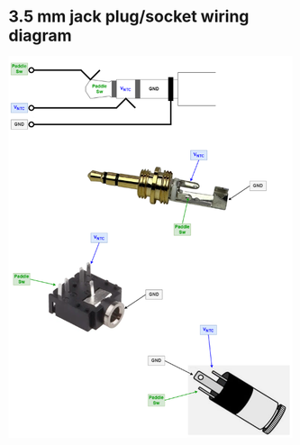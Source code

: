 # 3.5 mm jack plug/socket wiring diagram

![Wiring diagram](./misc/3_5_mm_jack_wiring.png "Wiring diagram")